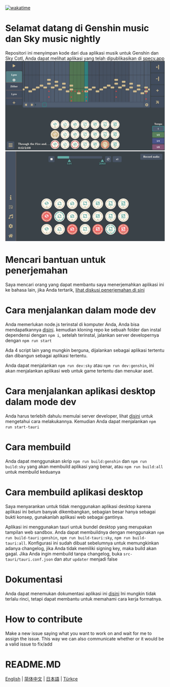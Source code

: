 [![wakatime](https://wakatime.com/badge/user/f0147aa6-69b8-4142-806c-050d6fee026e/project/68da356a-cd0b-40cb-996c-0799e406179f.svg)](https://wakatime.com/badge/user/f0147aa6-69b8-4142-806c-050d6fee026e/project/68da356a-cd0b-40cb-996c-0799e406179f)
# Selamat datang di Genshin music dan Sky music nightly

Repositori ini menyimpan kode dari dua aplikasi musik untuk Genshin dan Sky Cotl, Anda dapat melihat aplikasi yang telah dipublikasikan di [specy.app](https://specy.app)
![Composer](docs/assets/composer.webp)
![Player](docs/assets/player.webp)

# Mencari bantuan untuk penerjemahan
Saya mencari orang yang dapat membantu saya menerjemahkan aplikasi ini ke bahasa lain, jika Anda tertarik, [lihat diskusi penerjemahan di sini](https://github.com/Specy/genshin-music/discussions/52)

# Cara menjalankan dalam mode dev
Anda memerlukan node.js terinstal di komputer Anda, Anda bisa mendapatkannya [disini](https://nodejs.org/en/).
kemudian kloning repo ke sebuah folder dan instal dependensi dengan `npm i`, setelah terinstal, jalankan server developernya dengan `npm run start`

Ada 4 script lain yang mungkin berguna, dijalankan sebagai aplikasi tertentu dan dibangun sebagai aplikasi tertentu.

Anda dapat menjalankan `npm run dev:sky` atau `npm run dev:genshin`, ini akan menjalankan aplikasi web untuk game tertentu dan menukar aset.

# Cara menjalankan aplikasi desktop dalam mode dev
Anda harus terlebih dahulu memulai server developer, lihat [disini](#how-to-run-in-dev-mode) untuk mengetahui cara melakukannya.
Kemudian Anda dapat menjalankan `npm run start-tauri`
# Cara membuild

Anda dapat menggunakan skrip `npm run build:genshin` dan `npm run build:sky` yang akan membuild aplikasi yang benar, atau `npm run build:all` untuk membuild keduanya

# Cara membuild aplikasi desktop
Saya menyarankan untuk tidak menggunakan aplikasi desktop karena aplikasi ini belum banyak dikembangkan, sebagian besar hanya sebagai bukti konsep, gunakanlah aplikasi web sebagai gantinya.

Aplikasi ini menggunakan tauri untuk bundel desktop yang merupakan tampilan web sandbox. Anda dapat membuildnya dengan menggunakan `npm run build-tauri:genshin`, `npm run build-tauri:sky`, `npm run build-tauri:all`. Konfigurasi ini sudah dibuat sebelumnya untuk memungkinkan adanya changelog, jika Anda tidak memiliki signing key, maka build akan gagal. Jika Anda ingin membuild tanpa changelog, buka `src-tauri/tauri.conf.json` dan atur `updater` menjadi false

# Dokumentasi
Anda dapat menemukan dokumentasi aplikasi ini [disini](https://github.com/Specy/genshin-music/wiki)
Ini mungkin tidak terlalu rinci, tetapi dapat membantu untuk memahami cara kerja formatnya.

# How to contribute
Make a new issue saying what you want to work on and wait for me to assign the issue. This way we can also communicate whether or it would be a valid issue to fix/add

# README.MD
<a href="./README.md">English</a> | <a href="./README-ZH.md">简体中文</a> | <a href="./README-JP.md">日本語</a> | <a href="./README-TR.md">Türkçe</a>
